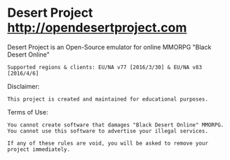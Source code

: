 # Desert Project http://opendesertproject.com
Desert Project is an Open-Source emulator for online MMORPG "Black Desert Online"

```
Supported regions & clients: EU/NA v77 [2016/3/30] & EU/NA v83 [2016/4/6]
```

Disclaimer:
```
This project is created and maintained for educational purposes.
```

Terms of Use:
```
You cannot create software that damages "Black Desert Online" MMORPG.
You cannot use this software to advertise your illegal services.

If any of these rules are void, you will be asked to remove your project immediately.
```
